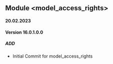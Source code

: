 ## Module <model_access_rights>

#### 20.02.2023
#### Version 16.0.1.0.0
##### ADD

- Initial Commit for model_access_rights


